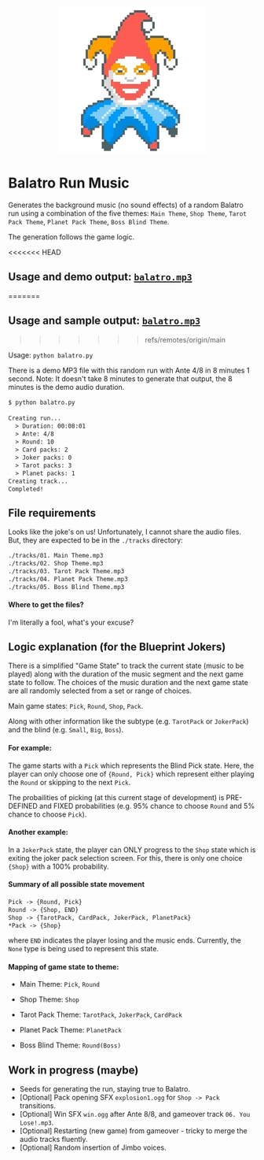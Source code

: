 <p align="center">
  <img src="docs/balatro.png" alt="joker", width="300" height="auto">
</p>


# Balatro Run Music
Generates the background music (no sound effects) of a random Balatro run using a combination of the five themes: `Main Theme`, `Shop Theme`, `Tarot Pack Theme`, `Planet Pack Theme`, `Boss Blind Theme`. 

The generation follows the game logic.

<<<<<<< HEAD
## Usage and demo output: [`balatro.mp3`](./balatro.mp3)
=======
## Usage and sample output: [`balatro.mp3`](./balatro.mp3)
>>>>>>> refs/remotes/origin/main

Usage: `python balatro.py`

There is a demo MP3 file with this random run with Ante 4/8 in 8 minutes 1 second. Note: It doesn't take 8 minutes to generate that output, the 8 minutes is the demo audio duration.
```
$ python balatro.py

Creating run...
  > Duration: 00:08:01
  > Ante: 4/8
  > Round: 10
  > Card packs: 2
  > Joker packs: 0
  > Tarot packs: 3
  > Planet packs: 1
Creating track...
Completed!
```

## File requirements

Looks like the joke's on us! Unfortunately, I cannot share the audio files. But, they are expected to be in the `./tracks` directory:
```
./tracks/01. Main Theme.mp3
./tracks/02. Shop Theme.mp3
./tracks/03. Tarot Pack Theme.mp3
./tracks/04. Planet Pack Theme.mp3
./tracks/05. Boss Blind Theme.mp3
```
#### Where to get the files?
I'm literally a fool, what's your excuse?

## Logic explanation (for the Blueprint Jokers)
There is a simplified "Game State" to track the current state (music to be played) along with the duration of the music segment and the next game state to follow. The choices of the music duration and the next game state are all randomly selected from a set or range of choices.

Main game states: `Pick`, `Round`, `Shop`, `Pack`.

Along with other information like the subtype (e.g. `TarotPack` or `JokerPack`) and the blind (e.g. `Small`, `Big`, `Boss`).

#### For example:

The game starts with a `Pick` which represents the Blind Pick state. Here, the player can only choose one of `{Round, Pick}` which represent either playing the `Round` or skipping to the next `Pick`.

The probailities of picking (at this current stage of development) is PRE-DEFINED and FIXED probabilities (e.g. 95% chance to choose `Round` and 5% chance to choose `Pick`).

#### Another example:

In a `JokerPack` state, the player can ONLY progress to the `Shop` state which is exiting the joker pack selection screen. For this, there is only one choice `{Shop}` with a 100% probability.

#### Summary of all possible state movement
```
Pick -> {Round, Pick}
Round -> {Shop, END}
Shop -> {TarotPack, CardPack, JokerPack, PlanetPack}
*Pack -> {Shop}
```
where `END` indicates the player losing and the music ends. Currently, the `None` type is being used to represent this state.

#### Mapping of game state to theme:
* Main Theme: `Pick`, `Round`

* Shop Theme: `Shop`

* Tarot Pack Theme: `TarotPack`, `JokerPack`, `CardPack`

* Planet Pack Theme: `PlanetPack`

* Boss Blind Theme: `Round(Boss)`

## Work in progress (maybe)
* Seeds for generating the run, staying true to Balatro.
* [Optional] Pack opening SFX `explosion1.ogg` for `Shop -> Pack` transitions.
* [Optional] Win SFX `win.ogg` after Ante 8/8, and gameover track `06. You Lose!.mp3`.
* [Optional] Restarting (new game) from gameover - tricky to merge the audio tracks fluently.
* [Optional] Random insertion of Jimbo voices.
